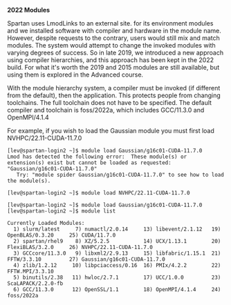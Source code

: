 **2022 Modules**

Spartan uses LmodLinks to an external site. for its environment modules and we installed software with compiler and hardware in the module 
name. However, despite requests to the contrary, users would still mix and match modules. The system would attempt to change the invoked 
modules with varying degrees of success. So in late 2019, we introduced a new approach using compiler hierarchies, and this approach has been 
kept in the 2022 build. For what it's worth the 2019 and 2015 modules are still available, but using them is explored in the Advanced course.

With the module hierarchy system, a compiler must be invoked (if different from the default), then the application. This protects people from 
changing toolchains. The full toolchain does not have to be specified. The default compiler and toolchain is foss/2022a, which includes 
GCC/11.3.0 and OpenMPI/4.1.4

For example, if you wish to load the Gaussian module you must first load NVHPC/22.11-CUDA-11.7.0

```
[lev@spartan-login2 ~]$ module load Gaussian/g16c01-CUDA-11.7.0
Lmod has detected the following error:  These module(s) or extension(s) exist but cannot be loaded as requested:
"Gaussian/g16c01-CUDA-11.7.0"
   Try: "module spider Gaussian/g16c01-CUDA-11.7.0" to see how to load the module(s).

[lev@spartan-login2 ~]$ module load NVHPC/22.11-CUDA-11.7.0

[lev@spartan-login2 ~]$ module load Gaussian/g16c01-CUDA-11.7.0
[lev@spartan-login2 ~]$ module list

Currently Loaded Modules:
  1) slurm/latest     7) numactl/2.0.14     13) libevent/2.1.12   19) OpenBLAS/0.3.20     25) CUDA/11.7.0
  2) spartan/rhel9    8) XZ/5.2.5           14) UCX/1.13.1        20) FlexiBLAS/3.2.0     26) NVHPC/22.11-CUDA-11.7.0
  3) GCCcore/11.3.0   9) libxml2/2.9.13     15) libfabric/1.15.1  21) FFTW/3.3.10         27) Gaussian/g16c01-CUDA-11.7.0
  4) zlib/1.2.12     10) libpciaccess/0.16  16) PMIx/4.2.2        22) FFTW.MPI/3.3.10
  5) binutils/2.38   11) hwloc/2.7.1        17) UCC/1.0.0         23) ScaLAPACK/2.2.0-fb
  6) GCC/11.3.0      12) OpenSSL/1.1        18) OpenMPI/4.1.4     24) foss/2022a
```

